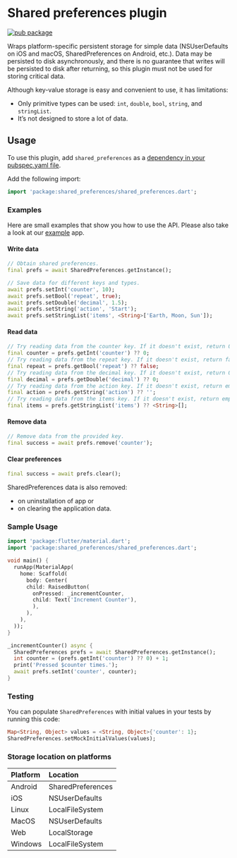 # Shared preferences plugin

[![pub package](https://img.shields.io/pub/v/shared_preferences.svg)](https://pub.dev/packages/shared_preferences)

Wraps platform-specific persistent storage for simple data
(NSUserDefaults on iOS and macOS, SharedPreferences on Android, etc.). Data may be persisted to disk asynchronously,
and there is no guarantee that writes will be persisted to disk after
returning, so this plugin must not be used for storing critical data.

Although key-value storage is easy and convenient to use, it has limitations:
* Only primitive types can be used: `int`, `double`, `bool`, `string`, and `stringList`.
* It’s not designed to store a lot of data.

## Usage
To use this plugin, add `shared_preferences` as a [dependency in your pubspec.yaml file](https://flutter.dev/docs/development/platform-integration/platform-channels).

Add the following import: 
```dart
import 'package:shared_preferences/shared_preferences.dart';
```

### Examples
Here are small examples that show you how to use the API. 
Please also take a look at our [example][example] app.

#### Write data
```dart 
// Obtain shared preferences.
final prefs = await SharedPreferences.getInstance();

// Save data for different keys and types.
await prefs.setInt('counter', 10);
await prefs.setBool('repeat', true);
await prefs.setDouble('decimal', 1.5);
await prefs.setString('action', 'Start');
await prefs.setStringList('items', <String>['Earth, Moon, Sun']);
```

#### Read data
```dart 
// Try reading data from the counter key. If it doesn't exist, return 0.
final counter = prefs.getInt('counter') ?? 0;
// Try reading data from the repeat key. If it doesn't exist, return false.
final repeat = prefs.getBool('repeat') ?? false;
// Try reading data from the decimal key. If it doesn't exist, return 0.
final decimal = prefs.getDouble('decimal') ?? 0;
// Try reading data from the action key. If it doesn't exist, return empty string.
final action = prefs.getString('action') ?? '';
// Try reading data from the items key. If it doesn't exist, return empty list.
final items = prefs.getStringList('items') ?? <String>[];
```

#### Remove data
```dart 
// Remove data from the provided key.
final success = await prefs.remove('counter');
```

#### Clear preferences
```dart 
final success = await prefs.clear();
```

SharedPreferences data is also removed:
* on uninstallation of app or
* on clearing the application data.

### Sample Usage

``` dart
import 'package:flutter/material.dart';
import 'package:shared_preferences/shared_preferences.dart';

void main() {
  runApp(MaterialApp(
    home: Scaffold(
      body: Center(
      child: RaisedButton(
        onPressed: _incrementCounter,
        child: Text('Increment Counter'),
        ),
      ),
    ),
  ));
}

_incrementCounter() async {
  SharedPreferences prefs = await SharedPreferences.getInstance();
  int counter = (prefs.getInt('counter') ?? 0) + 1;
  print('Pressed $counter times.');
  await prefs.setInt('counter', counter);
}
```
### Testing

You can populate `SharedPreferences` with initial values in your tests by running this code:

```dart
Map<String, Object> values = <String, Object>{'counter': 1};
SharedPreferences.setMockInitialValues(values);
```

### Storage location on platforms

| Platform | Location |
| :--- | :--- |
| Android | SharedPreferences |
| iOS | NSUserDefaults |
| Linux | LocalFileSystem |
| MacOS | NSUserDefaults |
| Web | LocalStorage |
| Windows | LocalFileSystem |

[example]:./example
